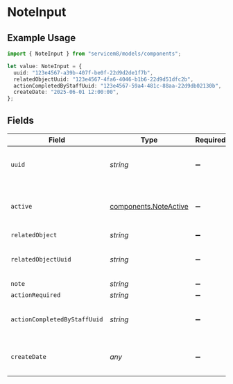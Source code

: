 # NoteInput

## Example Usage

```typescript
import { NoteInput } from "servicem8/models/components";

let value: NoteInput = {
  uuid: "123e4567-a39b-407f-be0f-22d9d2de1f7b",
  relatedObjectUuid: "123e4567-4fa6-4046-b1b6-22d9d51dfc2b",
  actionCompletedByStaffUuid: "123e4567-59a4-481c-88aa-22d9db02130b",
  createDate: "2025-06-01 12:00:00",
};
```

## Fields

| Field                                                          | Type                                                           | Required                                                       | Description                                                    | Example                                                        |
| -------------------------------------------------------------- | -------------------------------------------------------------- | -------------------------------------------------------------- | -------------------------------------------------------------- | -------------------------------------------------------------- |
| `uuid`                                                         | *string*                                                       | :heavy_minus_sign:                                             | Unique identifier for this record                              | 123e4567-a39b-407f-be0f-22d9d2de1f7b                           |
| `active`                                                       | [components.NoteActive](../../models/components/noteactive.md) | :heavy_minus_sign:                                             | Record active/deleted flag.  Valid values are [0,1]            |                                                                |
| `relatedObject`                                                | *string*                                                       | :heavy_minus_sign:                                             | N/A                                                            |                                                                |
| `relatedObjectUuid`                                            | *string*                                                       | :heavy_minus_sign:                                             | N/A                                                            | 123e4567-4fa6-4046-b1b6-22d9d51dfc2b                           |
| `note`                                                         | *string*                                                       | :heavy_minus_sign:                                             | N/A                                                            |                                                                |
| `actionRequired`                                               | *string*                                                       | :heavy_minus_sign:                                             | N/A                                                            |                                                                |
| `actionCompletedByStaffUuid`                                   | *string*                                                       | :heavy_minus_sign:                                             | N/A                                                            | 123e4567-59a4-481c-88aa-22d9db02130b                           |
| `createDate`                                                   | *any*                                                          | :heavy_minus_sign:                                             | Timestamp at which record was last modified                    | 2025-06-01 12:00:00                                            |